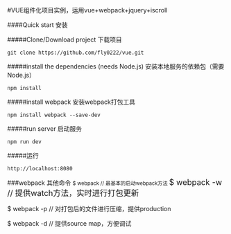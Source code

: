 
#VUE组件化项目实例，运用vue+webpack+jquery+iscroll 

####Quick start 安装

#####Clone/Download project 下载项目
```
git clone https://github.com/fly0222/vue.git
```
#####install the dependencies (needs Node.js) 安装本地服务的依赖包（需要Node.js）
```
npm install
```
#####install webpack 安装webpack打包工具
```
npm install webpack --save-dev
```
#####run server 启动服务
```
npm run dev
```
#####运行
```
http://localhost:8080
```




###webpack 其他命令
<small>$ webpack // 最基本的启动webpack方法 </small>
<font size=4>$ webpack -w // 提供watch方法，实时进行打包更新  </font>



$ webpack -p // 对打包后的文件进行压缩，提供production  

$ webpack -d // 提供source map，方便调试  

